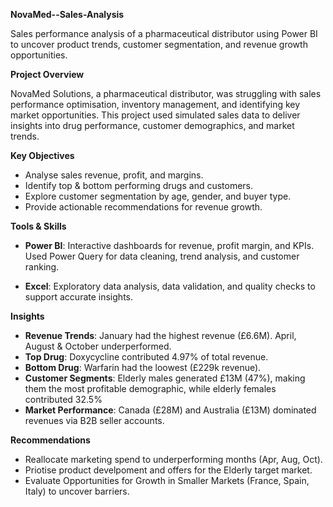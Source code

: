 **NovaMed--Sales-Analysis**

Sales performance analysis of a pharmaceutical distributor using Power BI to uncover product trends, customer segmentation, and revenue growth opportunities.

**Project Overview**

NovaMed Solutions, a pharmaceutical distributor, was struggling with sales performance optimisation, inventory management, and identifying key market opportunities. This project used simulated sales data to deliver insights into drug performance, customer demographics, and market trends.

**Key Objectives**
- Analyse sales revenue, profit, and margins.
- Identify top & bottom performing drugs and customers.
- Explore customer segmentation by age, gender, and buyer type.
- Provide actionable recommendations for revenue growth.

 **Tools & Skills**
- **Power BI**: Interactive dashboards for revenue, profit margin, and KPIs. Used Power Query for data cleaning, trend analysis, and customer ranking.
  
- **Excel**: Exploratory data analysis, data validation, and quality checks to support accurate insights.

 **Insights**
- **Revenue Trends**: January had the highest revenue (£6.6M). April, August & October underperformed.
- **Top Drug**: Doxycycline contributed 4.97% of total revenue.
- **Bottom Drug**: Warfarin had the loowest  (£229k revenue).
- **Customer Segments**: Elderly males generated £13M (47%), making them the most profitable demographic, while elderly females contributed 32.5%
- **Market Performance**: Canada (£28M) and Australia (£13M) dominated revenues via B2B seller accounts.

**Recommendations**
- Reallocate marketing spend to underperforming months (Apr, Aug, Oct).
- Priotise product develpoment and offers for the Elderly target market.
- Evaluate Opportunities for Growth in Smaller Markets (France, Spain, Italy) to uncover barriers.
